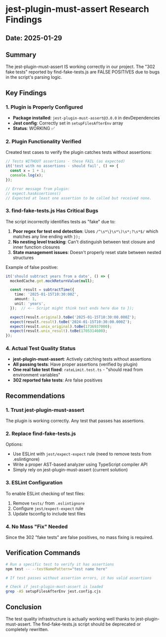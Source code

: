 # jest-plugin-must-assert Research Findings

## Date: 2025-01-29

## Summary
The jest-plugin-must-assert IS working correctly in our project. The "302 fake tests" reported by find-fake-tests.js are FALSE POSITIVES due to bugs in the script's parsing logic.

## Key Findings

### 1. Plugin is Properly Configured
- **Package installed**: `jest-plugin-must-assert@3.0.0` in devDependencies
- **Jest config**: Correctly set in `setupFilesAfterEnv` array
- **Status**: WORKING ✅

### 2. Plugin Functionality Verified
Created test cases to verify the plugin catches tests without assertions:

```typescript
// Tests WITHOUT assertions - these FAIL (as expected)
it('test with no assertions - should fail', () => {
  const x = 1 + 1;
  console.log(x);
});

// Error message from plugin:
// expect.hasAssertions()
// Expected at least one assertion to be called but received none.
```

### 3. find-fake-tests.js Has Critical Bugs

The script incorrectly identifies tests as "fake" due to:

1. **Poor regex for test end detection**: Uses `/^\s*\}\s*\)\s*;?\s*$/` which matches any line ending with `});`
2. **No nesting level tracking**: Can't distinguish between test closure and inner function closures
3. **State management issues**: Doesn't properly reset state between nested structures

Example of false positive:
```typescript
it('should subtract years from a date', () => {
  mockedCache.get.mockReturnValue(null);

  const result = subtractTime({
    time: '2025-01-15T10:30:00Z',
    amount: 1,
    unit: 'years',
  });  // <-- Script might think test ends here due to });

  expect(result.original).toBe('2025-01-15T10:30:00.000Z');
  expect(result.result).toBe('2024-01-15T10:30:00.000Z');
  expect(result.unix_original).toBe(1736937000);
  expect(result.unix_result).toBe(1705314600);
});
```

### 4. Actual Test Quality Status

- **jest-plugin-must-assert**: Actively catching tests without assertions
- **All passing tests**: Have proper assertions (verified by plugin)
- **One real fake test fixed**: `rateLimit.test.ts` - "should read from environment variables"
- **302 reported fake tests**: Are false positives

## Recommendations

### 1. Trust jest-plugin-must-assert
The plugin is working correctly. Any test that passes has assertions.

### 2. Replace find-fake-tests.js
Options:
- Use ESLint with `jest/expect-expect` rule (need to remove tests from .eslintignore)
- Write a proper AST-based analyzer using TypeScript compiler API
- Simply rely on jest-plugin-must-assert (current solution)

### 3. ESLint Configuration
To enable ESLint checking of test files:
1. Remove `tests/` from `.eslintignore`
2. Configure `jest/expect-expect` rule
3. Update tsconfig to include test files

### 4. No Mass "Fix" Needed
Since the 302 "fake tests" are false positives, no mass fixing is required.

## Verification Commands

```bash
# Run a specific test to verify it has assertions
npm test -- --testNamePattern="test name here"

# If test passes without assertion errors, it has valid assertions

# Check if jest-plugin-must-assert is loaded
grep -A5 setupFilesAfterEnv jest.config.cjs
```

## Conclusion

The test quality infrastructure is actually working well thanks to jest-plugin-must-assert. The find-fake-tests.js script should be deprecated or completely rewritten.
